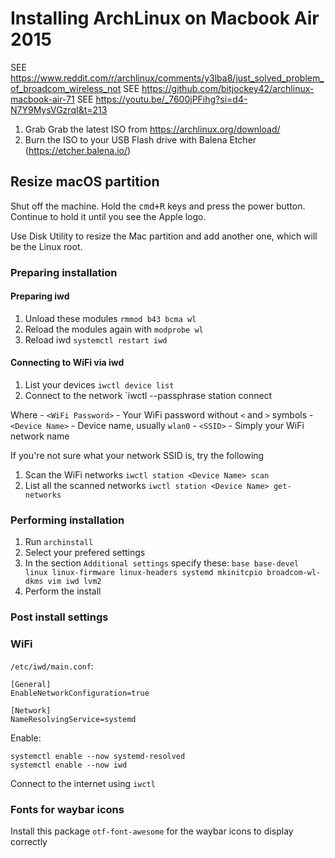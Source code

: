 
# Installing ArchLinux on Macbook Air 2015

SEE https://www.reddit.com/r/archlinux/comments/y3lba8/just_solved_problem_of_broadcom_wireless_not
SEE https://github.com/bitjockey42/archlinux-macbook-air-71
SEE https://youtu.be/_7600jPFihg?si=d4-N7Y9MysVGzrqI&t=213


1. Grab Grab the latest ISO from https://archlinux.org/download/
2. Burn the ISO to your USB Flash drive with Balena Etcher (https://etcher.balena.io/)

## Resize macOS partition

Shut off the machine. Hold the <kbd>cmd+R</kbd> keys and press the power button. Continue to hold it until you see the Apple logo.

Use Disk Utility to resize the Mac partition and add another one, which will be the Linux root.

### Preparing installation

#### Preparing iwd

1. Unload these modules `rmmod b43 bcma wl`
2. Reload the modules again with `modprobe wl`
3. Reload iwd `systemctl restart iwd`

#### Connecting to WiFi via iwd

1. List your devices `iwctl device list`
2. Connect to the network `iwctl --passphrase <WiFi Password> station <Device Name> connect <SSID>

Where
    - `<WiFi Password>` - Your WiFi password without `<` and `>` symbols
    - `<Device Name>` - Device name, usually `wlan0`
    - `<SSID>` - Simply your WiFi network name

If you're not sure what your network SSID is, try the following

1. Scan the WiFi networks `iwctl station <Device Name> scan`
2. List all the scanned networks `iwctl station <Device Name> get-networks`

### Performing installation

1. Run `archinstall`
2. Select your prefered settings
3. In the section `Additional settings` specify these: `base base-devel linux linux-firmware linux-headers systemd mkinitcpio broadcom-wl-dkms vim iwd lvm2`
4. Perform the install

### Post install settings

### WiFi

`/etc/iwd/main.conf`:

```
[General]
EnableNetworkConfiguration=true

[Network]
NameResolvingService=systemd

```

Enable:

```
systemctl enable --now systemd-resolved
systemctl enable --now iwd
```

Connect to the internet using `iwctl`


### Fonts for waybar icons

Install this package `otf-font-awesome` for the waybar icons to display correctly
